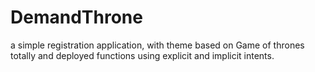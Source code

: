 # DemandThrone
a simple registration application, with theme based on Game of thrones totally and deployed functions using explicit and implicit intents.
